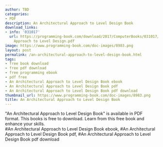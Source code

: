```yaml
---
author: TBD
categories:
- PDF
description: An Architectural Approach to Level Design Book
download_links:
- info: '031017'
  url: https://programming-book.com/download/2017/ComputerBooks/031017/An Architectural
    Approach to Level Design.pdf
image: https://www.programming-book.com/doc-images/8983.png
layout: post
permalink: /an-architectural-approach-to-level-design-book.html
tags:
- free book download
- free pdf download
- free programming ebook
- pdf free
- An Architectural Approach to Level Design Book ebook
- An Architectural Approach to Level Design Book pdf
- An Architectural Approach to Level Design Book pdf download
thumbnail_url: https://www.programming-book.com/doc-images/8983.png
title: An Architectural Approach to Level Design Book
---
```


 
<div class="item-desc text-justify">
  "An Architectural Approach to Level Design Book" is available in PDF format. This books is free to download. Learn from this free book and enhance your skills.
  <br>
  #An Architectural Approach to Level Design Book ebook, #An Architectural Approach to Level Design Book pdf, #An Architectural Approach to Level Design Book pdf download
</div>